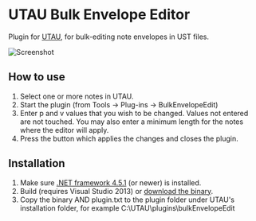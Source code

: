 UTAU Bulk Envelope Editor
======================

Plugin for [UTAU](http://en.wikipedia.org/wiki/Utau), for bulk-editing note envelopes in UST files.

![Screenshot](https://github.com/riipah/utauBulkEnvelopeEditor/blob/master/media/screenshot.png)

## How to use ##

1. Select one or more notes in UTAU.
2. Start the plugin (from Tools -> Plug-ins -> BulkEnvelopeEdit)
3. Enter p and v values that you wish to be changed. Values not entered are not touched. You may also enter a minimum length for the notes where the editor will apply.
4. Press the button which applies the changes and closes the plugin.

## Installation ##

1. Make sure [.NET framework 4.5.1](http://www.microsoft.com/fi-fi/download/details.aspx?id=40773) (or newer) is installed.
2. Build (requires Visual Studio 2013) or [download the binary](http://vocaloid.eu/files/bulkEnvelopeEdit.zip).
3. Copy the binary AND plugin.txt to the plugin folder under UTAU's installation folder, for example C:\UTAU\plugins\bulkEnvelopeEdit
